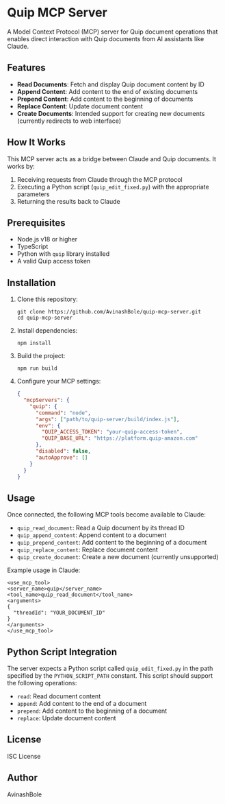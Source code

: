 # Quip MCP Server

A Model Context Protocol (MCP) server for Quip document operations that enables direct interaction with Quip documents from AI assistants like Claude.

## Features

- **Read Documents**: Fetch and display Quip document content by ID
- **Append Content**: Add content to the end of existing documents
- **Prepend Content**: Add content to the beginning of documents
- **Replace Content**: Update document content
- **Create Documents**: Intended support for creating new documents (currently redirects to web interface)

## How It Works

This MCP server acts as a bridge between Claude and Quip documents. It works by:

1. Receiving requests from Claude through the MCP protocol
2. Executing a Python script (`quip_edit_fixed.py`) with the appropriate parameters
3. Returning the results back to Claude

## Prerequisites

- Node.js v18 or higher
- TypeScript
- Python with `quip` library installed
- A valid Quip access token

## Installation

1. Clone this repository:
   ```
   git clone https://github.com/AvinashBole/quip-mcp-server.git
   cd quip-mcp-server
   ```

2. Install dependencies:
   ```
   npm install
   ```

3. Build the project:
   ```
   npm run build
   ```

4. Configure your MCP settings:
   ```json
   {
     "mcpServers": {
       "quip": {
         "command": "node",
         "args": ["path/to/quip-server/build/index.js"],
         "env": {
           "QUIP_ACCESS_TOKEN": "your-quip-access-token",
           "QUIP_BASE_URL": "https://platform.quip-amazon.com"
         },
         "disabled": false,
         "autoApprove": []
       }
     }
   }
   ```

## Usage

Once connected, the following MCP tools become available to Claude:

- `quip_read_document`: Read a Quip document by its thread ID
- `quip_append_content`: Append content to a document
- `quip_prepend_content`: Add content to the beginning of a document
- `quip_replace_content`: Replace document content
- `quip_create_document`: Create a new document (currently unsupported)

Example usage in Claude:

```
<use_mcp_tool>
<server_name>quip</server_name>
<tool_name>quip_read_document</tool_name>
<arguments>
{
  "threadId": "YOUR_DOCUMENT_ID"
}
</arguments>
</use_mcp_tool>
```

## Python Script Integration

The server expects a Python script called `quip_edit_fixed.py` in the path specified by the `PYTHON_SCRIPT_PATH` constant. This script should support the following operations:

- `read`: Read document content
- `append`: Add content to the end of a document
- `prepend`: Add content to the beginning of a document 
- `replace`: Update document content

## License

ISC License

## Author

AvinashBole
